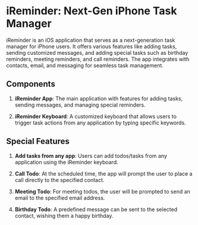 # iReminder: Next-Gen iPhone Task Manager

iReminder is an iOS application that serves as a next-generation task manager for iPhone users. It offers various features like adding tasks, sending customized messages, and adding special tasks such as birthday reminders, meeting reminders, and call reminders. The app integrates with contacts, email, and messaging for seamless task management.

## Components

1. **iReminder App**: The main application with features for adding tasks, sending messages, and managing special reminders.

2. **iReminder Keyboard**: A customized keyboard that allows users to trigger task actions from any application by typing specific keywords.

## Special Features

1. **Add tasks from any app**: Users can add todos/tasks from any application using the iReminder keyboard.

2. **Call Todo**: At the scheduled time, the app will prompt the user to place a call directly to the specified contact.

3. **Meeting Todo**: For meeting todos, the user will be prompted to send an email to the specified email address.

4. **Birthday Todo**: A predefined message can be sent to the selected contact, wishing them a happy birthday.

